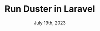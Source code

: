 ---
id: 29
published: false
title: Run Duster in Laravel
date: July 19th, 2023
description: Lint & Fix your Application Code by running just one tool
cover_image:
tags: [Laravel]
announcement_banner:
announcement_link:
---